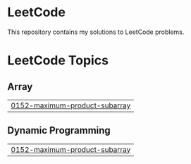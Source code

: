 # LeetCode

This repository contains my solutions to LeetCode problems.

<!---LeetCode Topics Start-->
# LeetCode Topics
## Array
|  |
| ------- |
| [0152-maximum-product-subarray](https://github.com/LSUDOKO/leetcode/tree/master/0152-maximum-product-subarray) |
## Dynamic Programming
|  |
| ------- |
| [0152-maximum-product-subarray](https://github.com/LSUDOKO/leetcode/tree/master/0152-maximum-product-subarray) |
<!---LeetCode Topics End-->